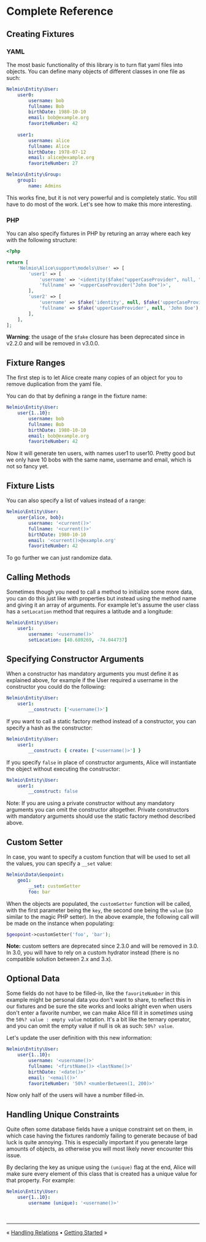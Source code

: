 # Complete Reference

## Creating Fixtures

### YAML

The most basic functionality of this library is to turn flat yaml files into
objects. You can define many objects of different classes in one file as such:

```yaml
Nelmio\Entity\User:
    user0:
        username: bob
        fullname: Bob
        birthDate: 1980-10-10
        email: bob@example.org
        favoriteNumber: 42
        
    user1:
        username: alice
        fullname: Alice
        birthDate: 1978-07-12
        email: alice@example.org
        favoriteNumber: 27

Nelmio\Entity\Group:
    group1:
        name: Admins
```

This works fine, but it is not very powerful and is completely static. You
still have to do most of the work. Let's see how to make this more interesting.


### PHP

You can also specify fixtures in PHP by returing an array where each key with the following structure:

```php
<?php

return [
    'Nelmio\Alice\support\models\User' => [
        'user1' => [
            'username' => '<identity($fake("upperCaseProvider", null, "John Doe"))>',
            'fullname' => '<upperCaseProvider("John Doe")>',
        ],
        'user2' => [
            'username' => $fake('identity', null, $fake('upperCaseProvider', null, 'John Doe')),
            'fullname' => $fake('upperCaseProvider', null, 'John Doe'),
        ],
    ],
];
```

**Warning**: the usage of the `$fake` closure has been deprecated since in v2.2.0 and will be removed in v3.0.0.


## Fixture Ranges

The first step is to let Alice create many copies of an object for you
to remove duplication from the yaml file.

You can do that by defining a range in the fixture name:

```yaml
Nelmio\Entity\User:
    user{1..10}:
        username: bob
        fullname: Bob
        birthDate: 1980-10-10
        email: bob@example.org
        favoriteNumber: 42
```

Now it will generate ten users, with names user1 to user10. Pretty good but
we only have 10 bobs with the same name, username and email, which is not
so fancy yet.


## Fixture Lists

You can also specify a list of values instead of a range:

```yaml
Nelmio\Entity\User:
    user{alice, bob}:
        username: '<current()>'
        fullname: '<current()>'
        birthDate: 1980-10-10
        email: '<current()>@example.org'
        favoriteNumber: 42
```

To go further we can just randomize data.


## Calling Methods

Sometimes though you need to call a method to initialize some more data, you
can do this just like with properties but instead using the method name and
giving it an array of arguments. For example let's assume the user class has
a `setLocation` method that requires a latitude and a longitude:

```yaml
Nelmio\Entity\User:
    user1:
        username: '<username()>'
        setLocation: [40.689269, -74.044737]
```


## Specifying Constructor Arguments

When a constructor has mandatory arguments you must define it as explained
above, for example if the User required a username in the constructor you
could do the following:

```yaml
Nelmio\Entity\User:
    user1:
        __construct: ['<username()>']
```

If you want to call a static factory method instead of a constructor, you can
specify a hash as the constructor:

```yaml
Nelmio\Entity\User:
    user1:
        __construct: { create: ['<username()>'] }
```

If you specify `false` in place of constructor arguments, Alice will
instantiate the object without executing the constructor:

```yaml
Nelmio\Entity\User:
    user1:
        __construct: false
```

Note: If you are using a private constructor without any mandatory arguments you can omit the constructor altogether.
Private constructors with mandatory arguments should use the static factory method described above.


## Custom Setter

In case, you want to specify a custom function that will be used to set all the values,
you can specify a `__set` value:

```yaml
Nelmio\Data\Geopoint:
    geo1:
        __set: customSetter
        foo: bar
```

When the objects are populated, the `customSetter` function will be called, with the first parameter
being the `key`, the second one being the `value` (so similar to the magic PHP setter). In the above
example, the following call will be made on the instance when populating:

```php
$geopoint->customSetter('foo', 'bar');
```

**Note:** custom setters are deprecated since 2.3.0 and will be removed in 3.0. In 3.0, you will have
to rely on a custom hydrator instead (there is no compatible solution between 2.x and 3.x).


## Optional Data

Some fields do not have to be filled-in, like the `favoriteNumber` in this
example might be personal data you don't want to share, to reflect this in
our fixtures and be sure the site works and looks alright even when users
don't enter a favorite number, we can make Alice fill it in *sometimes* using
the `50%? value : empty value` notation. It's a bit like the ternary operator,
and you can omit the empty value if null is ok as such: `50%? value`.

Let's update the user definition with this new information:

```yaml
Nelmio\Entity\User:
    user{1..10}:
        username: '<username()>'
        fullname: '<firstName()> <lastName()>'
        birthDate: '<date()>'
        email: '<email()>'
        favoriteNumber: '50%? <numberBetween(1, 200)>'
```

Now only half of the users will have a number filled-in.


## Handling Unique Constraints

Quite often some database fields have a unique constraint set on them, in which
case having the fixtures randomly failing to generate because of bad luck is
quite annoying. This is especially important if you generate large amounts of
objects, as otherwise you will most likely never encounter this issue.

By declaring the key as unique using the `(unique)` flag at the end, Alice
will make sure every element of this class that is created has a unique value
for that property. For example:

```yaml
Nelmio\Entity\User:
    user{1..10}:
        username (unique): '<username()>'
```

<br />
<hr />

« [Handling Relations](relations-handling.md) • [Getting Started](getting-started.md) »
